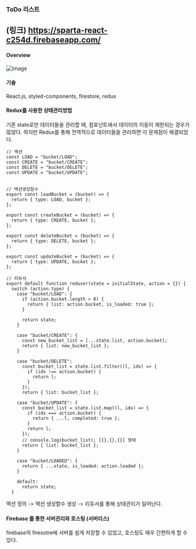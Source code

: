### ToDo 리스트

(링크)
https://sparta-react-c254d.firebaseapp.com/
------

#### Overview
![image](https://user-images.githubusercontent.com/71649055/124866311-2aa05980-dff7-11eb-802f-218091c948c4.png)

#### 기술
React.js, styled-components, firestore, redux

####  Redux를 사용한 상태관리방법
기존 state로만 데이터들을 관리할 때, 컴포넌트에서 데이터의 이동이 제한되는 경우가 많않다. 하지만 Redux를 통해 전역적으로 데이터들을 관리하면 이 문제점이 해결되었다.
```
// 액션
const LOAD = "bucket/LOAD";
const CREATE = "bucket/CREATE";
const DELETE = "bucket/DELETE";
const UPDATE = "bucket/UPDATE";


// 액션생성함수
export const loadBucket = (bucket) => {
  return { type: LOAD, bucket };
};

export const createBucket = (bucket) => {
  return { type: CREATE, bucket };
};

export const deleteBucket = (bucket) => {
  return { type: DELETE, bucket };
};

export const updateBucket = (bucket) => {
  return { type: UPDATE, bucket };
};

// 리듀서
export default function reducer(state = initialState, action = {}) {
  switch (action.type) {
    case "bucket/LOAD": {
      if (action.bucket.length > 0) {
        return { list: action.bucket, is_loaded: true };
      }

      return state;
    }

    case "bucket/CREATE": {
      const new_bucket_list = [...state.list, action.bucket];
      return { list: new_bucket_list };
    }

    case "bucket/DELETE":
      const bucket_list = state.list.filter((l, idx) => {
        if (idx !== action.bucket) {
          return l;
        }
      });
      return { list: bucket_list };

    case "bucket/UPDATE": {
      const bucket_list = state.list.map((l, idx) => {
        if (idx === action.bucket) {
          return { ...l, completed: true };
        }
        return l;
      });
      // console.log(bucket_list); [{},{},{}] 형태
      return { list: bucket_list };
    }

    case "bucket/LOADED": {
      return { ...state, is_loaded: action.loaded };
    }

    default:
      return state;
  }

```

액션 정의 -> 액션 생성함수 생성 -> 리듀서를 통해 상태관리가 일어난다.


#### Firebase 를 통한 서버괸리와 호스팅 (서버리스)
firebase의 firesotre에 서버를 쉽게 저장할 수 있었고, 호스팅도 매우 간편하게 할 수 있다.
